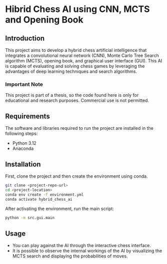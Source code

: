 # Hibrid Chess AI using CNN, MCTS and Opening Book

## Introduction

This project aims to develop a hybrid chess artificial intelligence that integrates a convolutional neural network (CNN), Monte Carlo Tree Search algorithm (MCTS), opening book, and graphical user interface (GUI). This AI is capable of evaluating and solving chess games by leveraging the advantages of deep learning techniques and search algorithms.

### Important Note

This project is part of a thesis, so the code found here is only for educational and research purposes. Commercial use is not permitted.

## Requirements

The software and libraries required to run the project are installed in the following steps:

- Python 3.12
- Anaconda

## Installation

First, clone the project and then create the environment using conda.

```bash
git clone <project-repo-url>
cd <project-location>
conda env create -f environment.yml
conda activate hybrid_chess_ai
```

After activating the environment, run the main script:

```bash
python -m src.gui.main
```

## Usage

- You can play against the AI through the interactive chess interface.
- It is possible to observe the internal workings of the AI by visualizing the MCTS search and displaying the probabilities of moves.
